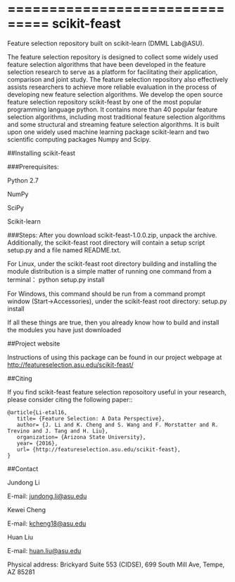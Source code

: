 ===============================
scikit-feast
===============================
Feature selection repository built on scikit-learn (DMML Lab@ASU). 

The feature selection repository is designed to collect some widely used feature selection algorithms that have been developed in the feature selection research to serve as a platform for facilitating their application, comparison and joint study. The feature selection repository also effectively assists researchers to achieve more reliable evaluation in the process of developing new feature selection algorithms. We develop the open source feature selection repository scikit-feast by one of the most popular programming language python. It contains more than 40 popular feature selection algorithms, including most traditional feature selection algorithms and some structural and streaming feature selection algorithms. It is built upon one widely used machine learning package scikit-learn and two scientific computing packages Numpy and Scipy.

##Installing scikit-feast

###Prerequisites:

Python 2.7

NumPy

SciPy

Scikit-learn

###Steps:
After you download scikit-feast-1.0.0.zip, unpack the archive. Additionally, the scikit-feast root directory will contain a setup script setup.py and a file named README.txt.

For Linux, under the scikit-feast root directory building and installing the module distribution is a simple matter of running one command from a terminal：
python setup.py install

For Windows, this command should be run from a command prompt window (Start->Accessories), under the scikit-feast root directory:
setup.py install

If all these things are true, then you already know how to build and install the modules you have just downloaded

##Project website

Instructions of using this package can be found in our project webpage at http://featureselection.asu.edu/scikit-feast/

##Citing

If you find scikit-feast feature selection reposoitory useful in your research, please consider citing the following paper::

    @article{Li-etal16,
       title= {Feature Selection: A Data Perspective},
       author= {J. Li and K. Cheng and S. Wang and F. Morstatter and R. Trevino and J. Tang and H. Liu},
       organization= {Arizona State University},
       year= {2016},
       url= {http://featureselection.asu.edu/scikit-feast},
    }
    
##Contact

Jundong Li

E-mail: jundong.li@asu.edu

Kewei Cheng

E-mail: kcheng18@asu.edu

Huan Liu

E-mail: huan.liu@asu.edu

Physical address: Brickyard Suite 553 (CIDSE), 699 South Mill Ave, Tempe, AZ 85281
